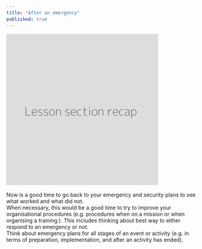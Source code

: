 ```yaml
---
title: "After an emergency"
published: true
---
```

![](recap.png)

Now is a good time to go back to your emergency and security plans to see what worked and what did not.
<br>
When necessary, this would be a good time to try to improve your organisational procedures (e.g. procedures when on a mission or when organising a training.). This includes thinking about best way to either respond to an emergency or not.
<br>
Think about emergency plans for all stages of an event or activity (e.g. in terms of preparation, implementation, and after an activity has ended).
<br>

